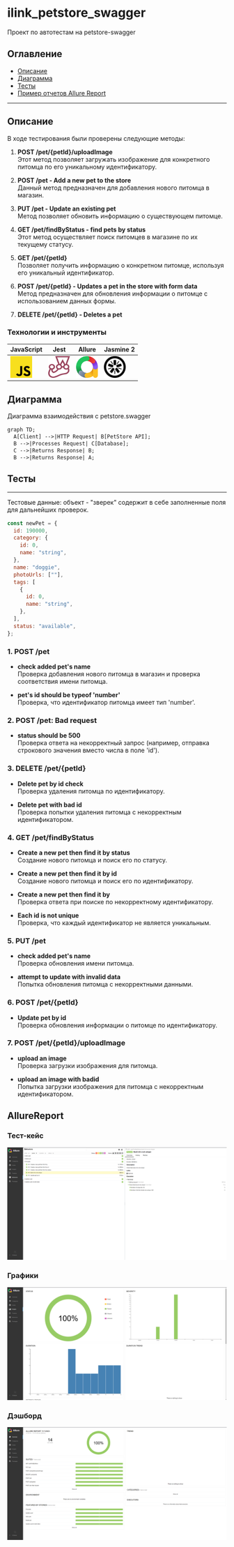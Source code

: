 # ilink_petstore_swagger

Проект по автотестам на petstore-swagger

## Оглавление

- [Описание](#Описание)
- [Диаграмма](#Диаграмма)
- [Тесты](#Тесты)
- [Пример отчетов Allure Report](#AllureReport)


---

## Описание

В ходе тестирования были проверены следующие методы:

1. **POST /pet/{petId}/uploadImage**  
   Этот метод позволяет загружать изображение для конкретного питомца по его уникальному идентификатору.

2. **POST /pet - Add a new pet to the store**  
   Данный метод предназначен для добавления нового питомца в магазин.

3. **PUT /pet - Update an existing pet**  
   Метод позволяет обновить информацию о существующем питомце.

4. **GET /pet/findByStatus - find pets by status**  
   Этот метод осуществляет поиск питомцев в магазине по их текущему статусу.

5. **GET /pet/{petId}**  
   Позволяет получить информацию о конкретном питомце, используя его уникальный идентификатор.

6. **POST /pet/{petId} - Updates a pet in the store with form data**  
   Метод предназначен для обновления информации о питомце с использованием данных формы.

7. **DELETE /pet/{petId} - Deletes a pet**  

<a id="tools"></a>
### Технологии и инструменты

| JavaScript | Jest | Allure | Jasmine 2 |
| ---------- | ---- | ------ | -------- |
| <a href="https://www.javascript.com/"><img src="media/logos/javascript-logo.svg" width="50" height="50"  alt="JavaScript"/></a> | <a href="https://jestjs.io/"><img src="media/logos/jest-plain.svg" width="50" height="50"  alt="Jest"/></a> | <a href="https://github.com/allure-framework"><img src="media/logos/allure-logo.svg" width="50" height="50"  alt="Allure"/></a> | <a href="https://jasmine.github.io/" align="center"><img src="media/logos/jasmine.svg" width="50" height="50"  alt="Jasmine 2"/></a> |




## Диаграмма

Диаграмма взаимодействия с petstore.swagger

```mermaid
graph TD;
  A[Client] -->|HTTP Request| B[PetStore API];
  B -->|Processes Request| C[Database];
  C -->|Returns Response| B;
  B -->|Returns Response| A;
```
## Тесты
----
Тестовые данные: объект - "зверек" содержит в себе заполненные поля для дальнейших проверок.


```javascript
const newPet = {
  id: 190000,
  category: {
    id: 0,
    name: "string",
  },
  name: "doggie",
  photoUrls: [""],
  tags: [
    {
      id: 0,
      name: "string",
    },
  ],
  status: "available",
};
```
### 1. POST /pet

- **check added pet's name**  
  Проверка добавления нового питомца в магазин и проверка соответствия имени питомца.

- **pet's id should be typeof 'number'**  
  Проверка, что идентификатор питомца имеет тип 'number'.

### 2. POST /pet: Bad request

- **status should be 500**  
  Проверка ответа на некорректный запрос (например, отправка строкового значения вместо числа в поле 'id').

### 3. DELETE /pet/{petId}

- **Delete pet by id check**  
  Проверка удаления питомца по идентификатору.

- **Delete pet with bad id**  
  Проверка попытки удаления питомца с некорректным идентификатором.

### 4. GET /pet/findByStatus

- **Create a new pet then find it by status**  
  Создание нового питомца и поиск его по статусу.

- **Create a new pet then find it by id**  
  Создание нового питомца и поиск его по идентификатору.

- **Create a new pet then find it by**  
  Проверка ответа при поиске по некорректному идентификатору.

- **Each id is not unique**  
  Проверка, что каждый идентификатор не является уникальным.

### 5. PUT /pet

- **check added pet's name**  
  Проверка обновления имени питомца.

- **attempt to update with invalid data**  
  Попытка обновления питомца с некорректными данными.

### 6. POST /pet/{petId}

- **Update pet by id**  
  Проверка обновления информации о питомце по идентификатору.

### 7. POST /pet/{petId}/uploadImage

- **upload an image**  
  Проверка загрузки изображения для питомца.

- **upload an image with badid**  
  Попытка загрузки изображения для питомца с некорректным идентификатором.

## AllureReport
### Тест-кейс
![Тест-кейс](media/screenshots/allure_testcase.png)
### Графики
![Графики](media/screenshots/allure_graph.png)
### Дэшборд
![Дэшборд](media/screenshots/allure_overview.png)

